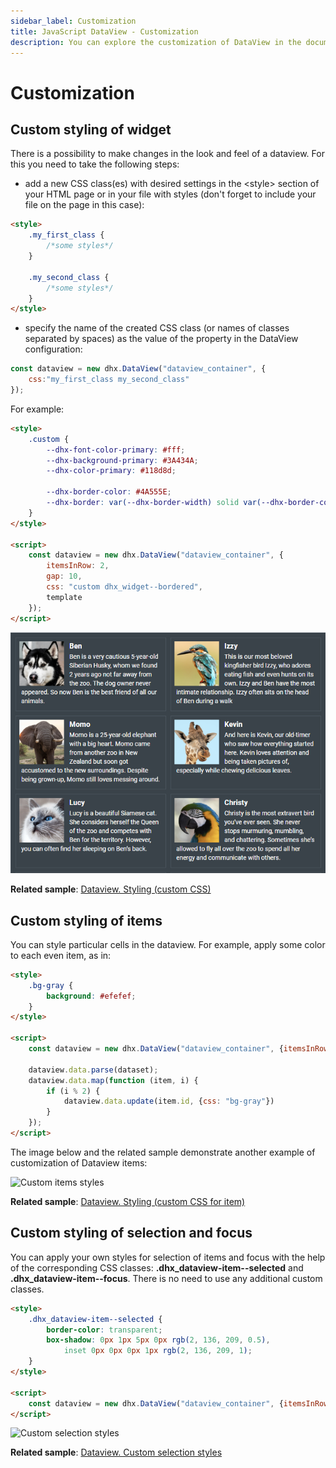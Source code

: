 ```yaml
---
sidebar_label: Customization
title: JavaScript DataView - Customization 
description: You can explore the customization of DataView in the documentation of the DHTMLX JavaScript UI library. Browse developer guides and API reference, try out code examples and live demos, and download a free 30-day evaluation version of DHTMLX Suite 7.
---
```


# Customization

## Custom styling of widget

There is a possibility to make changes in the look and feel of a dataview. For this you need to take the following steps:

- add a new CSS class(es) with desired settings in the &lt;style&gt; section of your HTML page or in your file with styles (don't forget to include your file on the page in this case):

~~~html
<style>
	.my_first_class {
		/*some styles*/
	}
    
    .my_second_class {
		/*some styles*/
	}
</style>
~~~

- specify the name of the created CSS class (or names of classes separated by spaces) as the value of the [](dataview/api/dataview_css_config.md) property in the DataView configuration:

~~~js
const dataview = new dhx.DataView("dataview_container", { 
    css:"my_first_class my_second_class"
});
~~~

For example:

~~~html
<style>
    .custom {
        --dhx-font-color-primary: #fff;
        --dhx-background-primary: #3A434A;
        --dhx-color-primary: #118d8d;

        --dhx-border-color: #4A555E;
        --dhx-border: var(--dhx-border-width) solid var(--dhx-border-color);
    }
</style>

<script>
	const dataview = new dhx.DataView("dataview_container", {
    	itemsInRow: 2, 
    	gap: 10,
    	css: "custom dhx_widget--bordered",
    	template
	});
</script>
~~~

![Custom dataview styles](../assets/dataview/custom_widget_styles.png)

**Related sample**: [Dataview. Styling (custom CSS)](https://snippet.dhtmlx.com/j1yv94o8)

## Custom styling of items

You can style particular cells in the dataview. For example, apply some color to each even item, as in:

~~~html
<style>
	.bg-gray {
		background: #efefef;
	}
</style>

<script>
	const dataview = new dhx.DataView("dataview_container", {itemsInRow: 5});

	dataview.data.parse(dataset);
	dataview.data.map(function (item, i) {
		if (i % 2) {
			dataview.data.update(item.id, {css: "bg-gray"})
		}
	});
</script>
~~~

The image below and the related sample demonstrate another example of customization of Dataview items:

![Custom items styles](../assets/dataview/custom_items_styles.png)

**Related sample**: [Dataview. Styling (custom CSS for item)](https://snippet.dhtmlx.com/kpnzizbf)

## Custom styling of selection and focus

You can apply your own styles for selection of items and focus with the help of the corresponding CSS classes: **.dhx_dataview-item--selected** and **.dhx_dataview-item--focus**. There is no need to use any
additional custom classes.

~~~html
<style>
	.dhx_dataview-item--selected {
		border-color: transparent;
		box-shadow: 0px 1px 5px 0px rgb(2, 136, 209, 0.5), 
    		inset 0px 0px 0px 1px rgb(2, 136, 209, 1);
	}
</style>

<script>
	const dataview = new dhx.DataView("dataview_container", {itemsInRow: 3});
</script>
~~~

![Custom selection styles](../assets/dataview/custom_selection_styles.png)

**Related sample**: [Dataview. Custom selection styles](https://snippet.dhtmlx.com/n98tzmzp)
